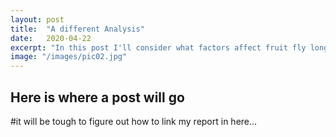 ```yaml
---
layout: post
title:  "A different Analysis"
date:   2020-04-22
excerpt: "In this post I'll consider what factors affect fruit fly longevity."
image: "/images/pic02.jpg"
---
```


## Here is where a post will go

#it will be tough to figure out how to link my report in here...